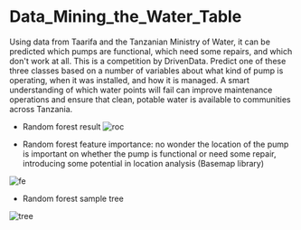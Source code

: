 # Data_Mining_the_Water_Table
Using data from Taarifa and the Tanzanian Ministry of Water, it can be predicted which pumps are functional, which need some repairs, and which don't work at all. 
This is a competition by DrivenData. 
Predict one of these three classes based on a number of variables about what kind of pump is operating, when it was installed, and how it is managed. A smart understanding of which water points will fail can improve maintenance operations and ensure that clean, potable water is available to communities across Tanzania.

* Random forest result
![roc](https://user-images.githubusercontent.com/22400053/42697024-f12a09d8-8687-11e8-81db-fcbda2d21842.jpg)

* Random forest feature importance: no wonder the location of the pump is important on whether the pump is functional or need some repair, introducing some potential in location analysis (Basemap library)

![fe](https://user-images.githubusercontent.com/22400053/42697124-398a3c2a-8688-11e8-910a-91c266504060.jpg)

* Random forest sample tree

![tree](https://user-images.githubusercontent.com/22400053/42698263-5d128dca-868b-11e8-9b39-383aa3003a2a.jpg)
